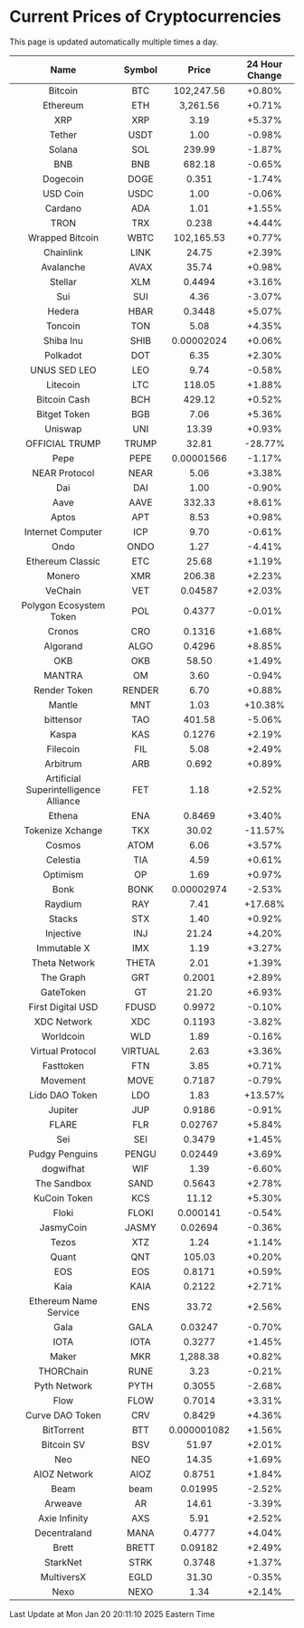 # Current Prices of Cryptocurrencies
This page is updated automatically multiple times a day.

| Name | Symbol | Price | 24 Hour Change |
| :---: |:---:| :---: | :---: |
| Bitcoin | BTC | 102,247.56 | +0.80% |
| Ethereum | ETH | 3,261.56 | +0.71% |
| XRP | XRP | 3.19 | +5.37% |
| Tether | USDT | 1.00 | -0.98% |
| Solana | SOL | 239.99 | -1.87% |
| BNB | BNB | 682.18 | -0.65% |
| Dogecoin | DOGE | 0.351 | -1.74% |
| USD Coin | USDC | 1.00 | -0.06% |
| Cardano | ADA | 1.01 | +1.55% |
| TRON | TRX | 0.238 | +4.44% |
| Wrapped Bitcoin | WBTC | 102,165.53 | +0.77% |
| Chainlink | LINK | 24.75 | +2.39% |
| Avalanche | AVAX | 35.74 | +0.98% |
| Stellar | XLM | 0.4494 | +3.16% |
| Sui | SUI | 4.36 | -3.07% |
| Hedera | HBAR | 0.3448 | +5.07% |
| Toncoin | TON | 5.08 | +4.35% |
| Shiba Inu | SHIB | 0.00002024 | +0.06% |
| Polkadot | DOT | 6.35 | +2.30% |
| UNUS SED LEO | LEO | 9.74 | -0.58% |
| Litecoin | LTC | 118.05 | +1.88% |
| Bitcoin Cash | BCH | 429.12 | +0.52% |
| Bitget Token | BGB | 7.06 | +5.36% |
| Uniswap | UNI | 13.39 | +0.93% |
| OFFICIAL TRUMP | TRUMP | 32.81 | -28.77% |
| Pepe | PEPE | 0.00001566 | -1.17% |
| NEAR Protocol | NEAR | 5.06 | +3.38% |
| Dai | DAI | 1.00 | -0.90% |
| Aave | AAVE | 332.33 | +8.61% |
| Aptos | APT | 8.53 | +0.98% |
| Internet Computer | ICP | 9.70 | -0.61% |
| Ondo | ONDO | 1.27 | -4.41% |
| Ethereum Classic | ETC | 25.68 | +1.19% |
| Monero | XMR | 206.38 | +2.23% |
| VeChain | VET | 0.04587 | +2.03% |
| Polygon Ecosystem Token | POL | 0.4377 | -0.01% |
| Cronos | CRO | 0.1316 | +1.68% |
| Algorand | ALGO | 0.4296 | +8.85% |
| OKB | OKB | 58.50 | +1.49% |
| MANTRA | OM | 3.60 | -0.94% |
| Render Token | RENDER | 6.70 | +0.88% |
| Mantle | MNT | 1.03 | +10.38% |
| bittensor | TAO | 401.58 | -5.06% |
| Kaspa | KAS | 0.1276 | +2.19% |
| Filecoin | FIL | 5.08 | +2.49% |
| Arbitrum | ARB | 0.692 | +0.89% |
| Artificial Superintelligence Alliance | FET | 1.18 | +2.52% |
| Ethena | ENA | 0.8469 | +3.40% |
| Tokenize Xchange | TKX | 30.02 | -11.57% |
| Cosmos | ATOM | 6.06 | +3.57% |
| Celestia | TIA | 4.59 | +0.61% |
| Optimism | OP | 1.69 | +0.97% |
| Bonk | BONK | 0.00002974 | -2.53% |
| Raydium | RAY | 7.41 | +17.68% |
| Stacks | STX | 1.40 | +0.92% |
| Injective | INJ | 21.24 | +4.20% |
| Immutable X | IMX | 1.19 | +3.27% |
| Theta Network | THETA | 2.01 | +1.39% |
| The Graph | GRT | 0.2001 | +2.89% |
| GateToken | GT | 21.20 | +6.93% |
| First Digital USD | FDUSD | 0.9972 | -0.10% |
| XDC Network | XDC | 0.1193 | -3.82% |
| Worldcoin | WLD | 1.89 | -0.16% |
| Virtual Protocol | VIRTUAL | 2.63 | +3.36% |
| Fasttoken | FTN | 3.85 | +0.71% |
| Movement | MOVE | 0.7187 | -0.79% |
| Lido DAO Token | LDO | 1.83 | +13.57% |
| Jupiter | JUP | 0.9186 | -0.91% |
| FLARE | FLR | 0.02767 | +5.84% |
| Sei | SEI | 0.3479 | +1.45% |
| Pudgy Penguins | PENGU | 0.02449 | +3.69% |
| dogwifhat | WIF | 1.39 | -6.60% |
| The Sandbox | SAND | 0.5643 | +2.78% |
| KuCoin Token | KCS | 11.12 | +5.30% |
| Floki | FLOKI | 0.000141 | -0.54% |
| JasmyCoin | JASMY | 0.02694 | -0.36% |
| Tezos | XTZ | 1.24 | +1.14% |
| Quant | QNT | 105.03 | +0.20% |
| EOS | EOS | 0.8171 | +0.59% |
| Kaia | KAIA | 0.2122 | +2.71% |
| Ethereum Name Service | ENS | 33.72 | +2.56% |
| Gala | GALA | 0.03247 | -0.70% |
| IOTA | IOTA | 0.3277 | +1.45% |
| Maker | MKR | 1,288.38 | +0.82% |
| THORChain | RUNE | 3.23 | -0.21% |
| Pyth Network | PYTH | 0.3055 | -2.68% |
| Flow | FLOW | 0.7014 | +3.31% |
| Curve DAO Token | CRV | 0.8429 | +4.36% |
| BitTorrent | BTT | 0.000001082 | +1.56% |
| Bitcoin SV | BSV | 51.97 | +2.01% |
| Neo | NEO | 14.35 | +1.69% |
| AIOZ Network | AIOZ | 0.8751 | +1.84% |
| Beam | beam | 0.01995 | -2.52% |
| Arweave | AR | 14.61 | -3.39% |
| Axie Infinity | AXS | 5.91 | +2.52% |
| Decentraland | MANA | 0.4777 | +4.04% |
| Brett | BRETT | 0.09182 | +2.49% |
| StarkNet | STRK | 0.3748 | +1.37% |
| MultiversX | EGLD | 31.30 | -0.35% |
| Nexo | NEXO | 1.34 | +2.14% |

Last Update at Mon Jan 20 20:11:10 2025 Eastern Time